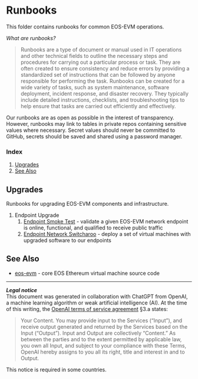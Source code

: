 # Runbooks
This folder contains runbooks for common EOS-EVM operations.

_What are runbooks?_
> Runbooks are a type of document or manual used in IT operations and other technical fields to outline the necessary steps and procedures for carrying out a particular process or task. They are often created to ensure consistency and reduce errors by providing a standardized set of instructions that can be followed by anyone responsible for performing the task. Runbooks can be created for a wide variety of tasks, such as system maintenance, software deployment, incident response, and disaster recovery. They typically include detailed instructions, checklists, and troubleshooting tips to help ensure that tasks are carried out efficiently and effectively.

Our runbooks are as open as possible in the interest of transparency. However, runbooks may link to tables in private repos containing sensitive values where necessary. Secret values should never be committed to GitHub, secrets should be saved and shared using a password manager.

### Index
1. [Upgrades](#upgrades)
1. [See Also](#see-also)

## Upgrades
Runbooks for upgrading EOS-EVM components and infrastructure.
1. Endpoint Upgrade
    1. [Endpoint Smoke Test](./endpoint-smoke-test.md) - validate a given EOS-EVM network endpoint is online, functional, and qualified to receive public traffic
    1. [Endpoint Network Switcharoo](./endpoint-network-switcharoo.md) - deploy a set of virtual machines with upgraded software to our endpoints

## See Also
- [eos-evm](https://github.com/eosnetworkfoundation/eos-evm) - core EOS Ethereum virtual machine source code

***
**_Legal notice_**  
This document was generated in collaboration with ChatGPT from OpenAI, a machine learning algorithm or weak artificial intelligence (AI). At the time of this writing, the [OpenAI terms of service agreement](https://openai.com/terms) §3.a states:
> Your Content. You may provide input to the Services (“Input”), and receive output generated and returned by the Services based on the Input (“Output”). Input and Output are collectively “Content.” As between the parties and to the extent permitted by applicable law, you own all Input, and subject to your compliance with these Terms, OpenAI hereby assigns to you all its right, title and interest in and to Output.

This notice is required in some countries.
